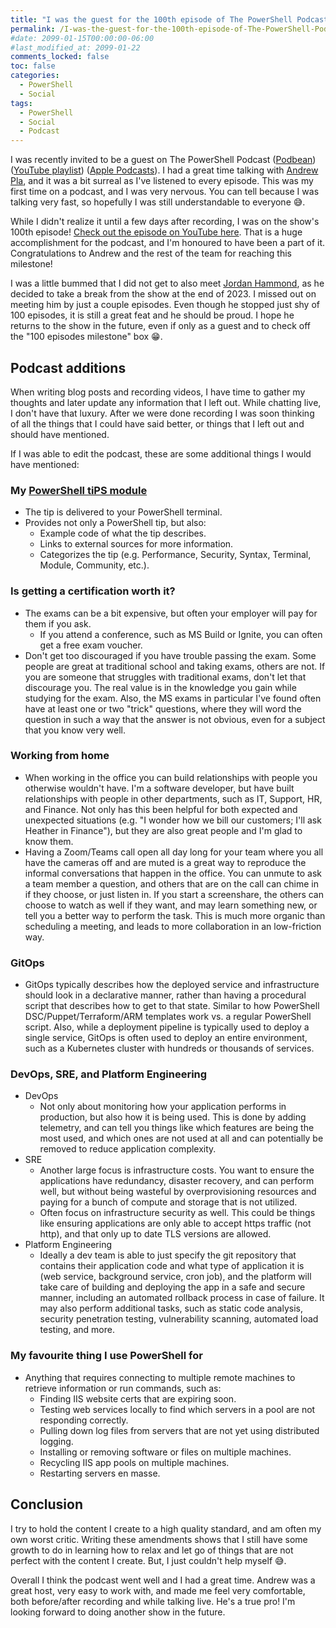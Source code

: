 ```yaml
---
title: "I was the guest for the 100th episode of The PowerShell Podcast!"
permalink: /I-was-the-guest-for-the-100th-episode-of-The-PowerShell-Podcast/
#date: 2099-01-15T00:00:00-06:00
#last_modified_at: 2099-01-22
comments_locked: false
toc: false
categories:
  - PowerShell
  - Social
tags:
  - PowerShell
  - Social
  - Podcast
---
```


I was recently invited to be a guest on The PowerShell Podcast ([Podbean](https://powershellpodcast.podbean.com/)) ([YouTube playlist](https://www.youtube.com/playlist?list=PL1mL90yFExsjUS8DRkzfLUcHds7vlxqgM)) ([Apple Podcasts](https://podcasts.apple.com/us/podcast/the-powershell-podcast/id1616048196)).
I had a great time talking with [Andrew Pla](https://twitter.com/AndrewPlaTech), and it was a bit surreal as I've listened to every episode.
This was my first time on a podcast, and I was very nervous.
You can tell because I was talking very fast, so hopefully I was still understandable to everyone 😅.

While I didn't realize it until a few days after recording, I was on the show's 100th episode!
[Check out the episode on YouTube here](https://youtu.be/sBpm_R1MQ38?si=sEduyCx8ONY3NfNC).
That is a huge accomplishment for the podcast, and I'm honoured to have been a part of it.
Congratulations to Andrew and the rest of the team for reaching this milestone!

I was a little bummed that I did not get to also meet [Jordan Hammond](https://twitter.com/DevOpsJordan), as he decided to take a break from the show at the end of 2023.
I missed out on meeting him by just a couple episodes.
Even though he stopped just shy of 100 episodes, it is still a great feat and he should be proud.
I hope he returns to the show in the future, even if only as a guest and to check off the "100 episodes milestone" box 😁.

## Podcast additions

When writing blog posts and recording videos, I have time to gather my thoughts and later update any information that I left out.
While chatting live, I don't have that luxury.
After we were done recording I was soon thinking of all the things that I could have said better, or things that I left out and should have mentioned.

If I was able to edit the podcast, these are some additional things I would have mentioned:

### My [PowerShell tiPS module](https://github.com/deadlydog/PowerShell.tiPS)

- The tip is delivered to your PowerShell terminal.
- Provides not only a PowerShell tip, but also:
  - Example code of what the tip describes.
  - Links to external sources for more information.
  - Categorizes the tip (e.g. Performance, Security, Syntax, Terminal, Module, Community, etc.).

### Is getting a certification worth it?

- The exams can be a bit expensive, but often your employer will pay for them if you ask.
  - If you attend a conference, such as MS Build or Ignite, you can often get a free exam voucher.
- Don't get too discouraged if you have trouble passing the exam.
  Some people are great at traditional school and taking exams, others are not.
  If you are someone that struggles with traditional exams, don't let that discourage you.
  The real value is in the knowledge you gain while studying for the exam.
  Also, the MS exams in particular I've found often have at least one or two "trick" questions, where they will word the question in such a way that the answer is not obvious, even for a subject that you know very well.

### Working from home

- When working in the office you can build relationships with people you otherwise wouldn't have.
  I'm a software developer, but have built relationships with people in other departments, such as IT, Support, HR, and Finance.
  Not only has this been helpful for both expected and unexpected situations (e.g. "I wonder how we bill our customers; I'll ask Heather in Finance"), but they are also great people and I'm glad to know them.
- Having a Zoom/Teams call open all day long for your team where you all have the cameras off and are muted is a great way to reproduce the informal conversations that happen in the office.
  You can unmute to ask a team member a question, and others that are on the call can chime in if they choose, or just listen in.
  If you start a screenshare, the others can choose to watch as well if they want, and may learn something new, or tell you a better way to perform the task.
  This is much more organic than scheduling a meeting, and leads to more collaboration in an low-friction way.

### GitOps

- GitOps typically describes how the deployed service and infrastructure should look in a declarative manner, rather than having a procedural script that describes how to get to that state.
  Similar to how PowerShell DSC/Puppet/Terraform/ARM templates work vs. a regular PowerShell script.
  Also, while a deployment pipeline is typically used to deploy a single service, GitOps is often used to deploy an entire environment, such as a Kubernetes cluster with hundreds or thousands of services.

### DevOps, SRE, and Platform Engineering

- DevOps
  - Not only about monitoring how your application performs in production, but also how it is being used.
  This is done by adding telemetry, and can tell you things like which features are being the most used, and which ones are not used at all and can potentially be removed to reduce application complexity.
- SRE
  - Another large focus is infrastructure costs.
  You want to ensure the applications have redundancy, disaster recovery, and can perform well, but without being wasteful by overprovisioning resources and paying for a bunch of compute and storage that is not utilized.
  - Often focus on infrastructure security as well.
  This could be things like ensuring applications are only able to accept https traffic (not http), and that only up to date TLS versions are allowed.
- Platform Engineering
  - Ideally a dev team is able to just specify the git repository that contains their application code and what type of application it is (web service, background service, cron job), and the platform will take care of building and deploying the app in a safe and secure manner, including an automated rollback process in case of failure.
  It may also perform additional tasks, such as static code analysis, security penetration testing, vulnerability scanning, automated load testing, and more.

### My favourite thing I use PowerShell for

- Anything that requires connecting to multiple remote machines to retrieve information or run commands, such as:
  - Finding IIS website certs that are expiring soon.
  - Testing web services locally to find which servers in a pool are not responding correctly.
  - Pulling down log files from servers that are not yet using distributed logging.
  - Installing or removing software or files on multiple machines.
  - Recycling IIS app pools on multiple machines.
  - Restarting servers en masse.

## Conclusion

I try to hold the content I create to a high quality standard, and am often my own worst critic.
Writing these amendments shows that I still have some growth to do in learning how to relax and let go of things that are not perfect with the content I create.
But, I just couldn't help myself 😅.

Overall I think the podcast went well and I had a great time.
Andrew was a great host, very easy to work with, and made me feel very comfortable, both before/after recording and while talking live.
He's a true pro!
I'm looking forward to doing another show in the future.
